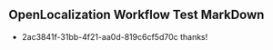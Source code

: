 ## OpenLocalization Workflow Test MarkDown
* 2ac3841f-31bb-4f21-aa0d-819c6cf5d70c thanks!

<!--HONumber=Aug16_HO1-->


